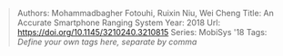 > Authors: Mohammadbagher Fotouhi, Ruixin Niu, Wei Cheng
> Title: An Accurate Smartphone Ranging System
> Year: 2018
> Url: https://doi.org/10.1145/3210240.3210815
> Series: MobiSys '18
> Tags: *Define your own tags here, separate by comma*